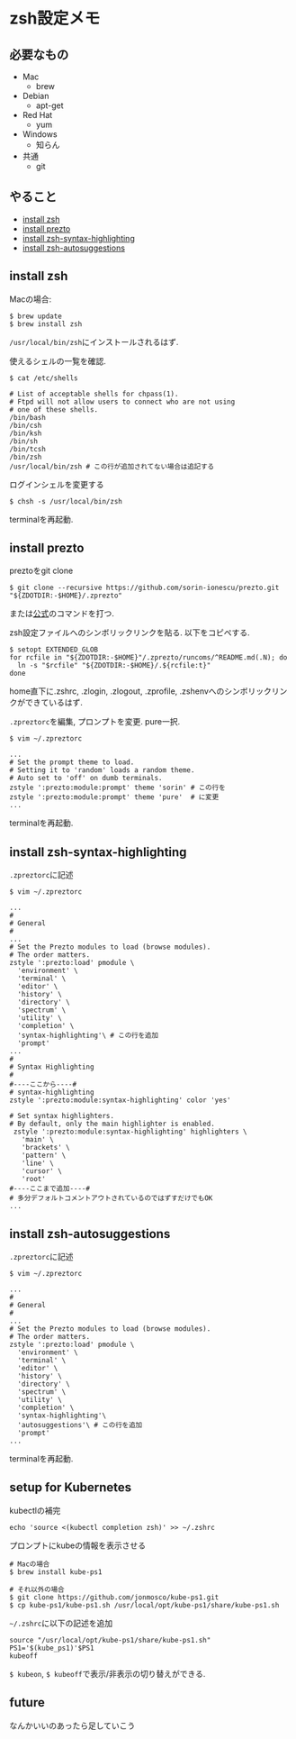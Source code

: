 # zsh設定メモ

## 必要なもの
- Mac
    - brew
- Debian
    - apt-get
- Red Hat
    - yum
- Windows
    - 知らん
- 共通
    - git

## やること
- [install zsh](#install-zsh)
- [install prezto](#install-prezto)
- [install zsh-syntax-highlighting](#install-zsh-syntax-highlighting)
- [install zsh-autosuggestions](#install-zsh-autosuggestions)

## install zsh

Macの場合:

```
$ brew update
$ brew install zsh
```

`/usr/local/bin/zsh`にインストールされるはず.  

使えるシェルの一覧を確認.

```
$ cat /etc/shells

# List of acceptable shells for chpass(1).
# Ftpd will not allow users to connect who are not using
# one of these shells.
/bin/bash
/bin/csh
/bin/ksh
/bin/sh
/bin/tcsh
/bin/zsh
/usr/local/bin/zsh # この行が追加されてない場合は追記する
```

ログインシェルを変更する

```
$ chsh -s /usr/local/bin/zsh
```

terminalを再起動.

## install prezto

preztoをgit clone

```
$ git clone --recursive https://github.com/sorin-ionescu/prezto.git "${ZDOTDIR:-$HOME}/.zprezto"
```

または[公式](https://github.com/sorin-ionescu/prezto)のコマンドを打つ.

zsh設定ファイルへのシンボリックリンクを貼る. 以下をコピペする.

```
$ setopt EXTENDED_GLOB
for rcfile in "${ZDOTDIR:-$HOME}"/.zprezto/runcoms/^README.md(.N); do
  ln -s "$rcfile" "${ZDOTDIR:-$HOME}/.${rcfile:t}"
done
```

home直下に.zshrc, .zlogin, .zlogout, .zprofile, .zshenvへのシンボリックリンクができているはず.

`.zpreztorc`を編集, プロンプトを変更. pure一択.

```
$ vim ~/.zpreztorc

...
# Set the prompt theme to load.
# Setting it to 'random' loads a random theme.
# Auto set to 'off' on dumb terminals.
zstyle ':prezto:module:prompt' theme 'sorin' # この行を
zstyle ':prezto:module:prompt' theme 'pure'  # に変更
...
```

terminalを再起動.

## install zsh-syntax-highlighting

`.zpreztorc`に記述
```
$ vim ~/.zpreztorc

...
#
# General
#
...
# Set the Prezto modules to load (browse modules).
# The order matters.
zstyle ':prezto:load' pmodule \
  'environment' \
  'terminal' \
  'editor' \
  'history' \
  'directory' \
  'spectrum' \
  'utility' \
  'completion' \
  'syntax-highlighting'\ # この行を追加
  'prompt'
...
#
# Syntax Highlighting
#
#----ここから----#
# syntax-highlighting
zstyle ':prezto:module:syntax-highlighting' color 'yes'

# Set syntax highlighters.
# By default, only the main highlighter is enabled.
 zstyle ':prezto:module:syntax-highlighting' highlighters \
   'main' \
   'brackets' \
   'pattern' \
   'line' \
   'cursor' \
   'root'
#----ここまで追加----#
# 多分デフォルトコメントアウトされているのではずすだけでもOK
...
```

## install zsh-autosuggestions

`.zpreztorc`に記述
```
$ vim ~/.zpreztorc

...
#
# General
#
...
# Set the Prezto modules to load (browse modules).
# The order matters.
zstyle ':prezto:load' pmodule \
  'environment' \
  'terminal' \
  'editor' \
  'history' \
  'directory' \
  'spectrum' \
  'utility' \
  'completion' \
  'syntax-highlighting'\
  'autosuggestions'\ # この行を追加
  'prompt'
...
```

terminalを再起動.

## setup for Kubernetes
kubectlの補完
```
echo 'source <(kubectl completion zsh)' >> ~/.zshrc
```

プロンプトにkubeの情報を表示させる
```
# Macの場合
$ brew install kube-ps1

# それ以外の場合
$ git clone https://github.com/jonmosco/kube-ps1.git
$ cp kube-ps1/kube-ps1.sh /usr/local/opt/kube-ps1/share/kube-ps1.sh
```

`~/.zshrc`に以下の記述を追加
```
source "/usr/local/opt/kube-ps1/share/kube-ps1.sh"
PS1='$(kube_ps1)'$PS1
kubeoff
```
`$ kubeon`, `$ kubeoff`で表示/非表示の切り替えができる.


## future
なんかいいのあったら足していこう
